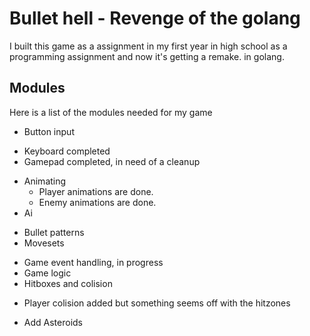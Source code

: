 # Bullet hell - Revenge of the golang

I built this game as a assignment in my first year in high school as a programming assignment and now it's getting a remake. in golang.



## Modules
Here is a list of the modules needed for my game

* Button input
 - Keyboard completed
 - Gamepad completed, in need of a cleanup
* Animating
  - Player animations are done.
  - Enemy animations are done.
* Ai
 - Bullet patterns
 - Movesets
* Game event handling, in progress
* Game logic
* Hitboxes and colision
 - Player colision added but something seems off with the hitzones
* Add Asteroids
